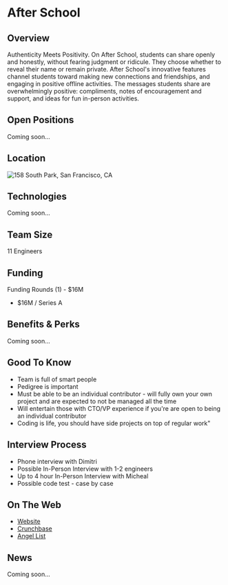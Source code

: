 # After School

## Overview
Authenticity Meets Positivity. On After School, students can share openly and honestly, without fearing judgment or ridicule. They choose whether to reveal their name or remain private.
After School's innovative features channel students toward making new connections and friendships, and engaging in positive offline activities.
The messages students share are overwhelmingly positive: compliments, notes of encouragement and support, and ideas for fun in-person activities.

## Open Positions
Coming soon...

## Location
![158 South Park, San Francisco, CA](https://maps.googleapis.com/maps/api/staticmap?center=158+South+Park,+San+Francisco,+CA&zoom=13&scale=false&size=600x300&maptype=roadmap&format=png&visual_refresh=true)  

## Technologies
Coming soon...

## Team Size
11 Engineers

## Funding
Funding Rounds (1) - $16M
+	$16M / Series A

## Benefits & Perks
Coming soon...

## Good To Know
+ Team is full of smart people
+ Pedigree is important
+ Must be able to be an individual contributor - will fully own your own project and are expected to not be managed all the time
+ Will entertain those with CTO/VP experience if you're are open to being an individual contributor
+ Coding is life, you should have side projects on top of regular work"

## Interview Process
+ Phone interview with Dimitri
+ Possible In-Person Interview with 1-2 engineers
+ Up to 4 hour In-Person Interview with Micheal
+ Possible code test - case by case

## On The Web
+ [Website](https://afterschoolapp.com/)
+ [Crunchbase](https://www.crunchbase.com/organization/after-school#/entity)
+ [Angel List](https://angel.co/afterschool)

## News
Coming soon...
